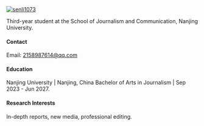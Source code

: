 

[![senli1073](https://img.shields.io/badge/senli1073-github-blue?logo=github)](https://github.com/senli1073)

Third-year student at the School of Journalism and Communication, Nanjing University.

#### Contact

Email: 2158987614@qq.com

#### Education
Nanjing University | Nanjing, China
Bachelor of Arts in Journalism | Sep 2023 - Jun 2027.

#### Research Interests
In-depth reports, new media, professional editing.


